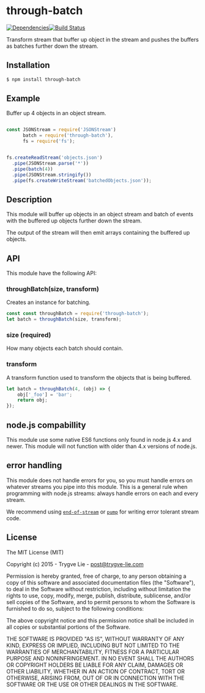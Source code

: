 # through-batch

[![Dependencies](https://img.shields.io/david/trygve-lie/through-batch.svg?style=flat-square)](https://david-dm.org/trygve-lie/through-batch)[![Build Status](http://img.shields.io/travis/trygve-lie/through-batch/master.svg?style=flat-square)](https://travis-ci.org/trygve-lie/through-batch)


Transform stream that buffer up object in the stream and pushes the buffers as 
batches further down the stream.



## Installation

```bash
$ npm install through-batch
```



## Example

Buffer up 4 objects in an object stream.

```js

const JSONStream = require('JSONStream')
      batch = require('through-batch'),
      fs = require('fs');


fs.createReadStream('objects.json')
  .pipe(JSONStream.parse('*'))
  .pipe(batch(4))
  .pipe(JSONStream.stringify())
  .pipe(fs.createWriteStream('batchedObjects.json'));
```



## Description

This module will buffer up objects in an object stream and batch of events with
the buffered up objects further down the stream.

The output of the stream will then emit arrays containing the buffered up
objects.



## API

This module have the following API:

### throughBatch(size, transform)

Creates an instance for batching.

```js
const const throughBatch = require('through-batch');
let batch = throughBatch(size, transform);
```


### size (required)

How many objects each batch should contain.


### transform

A transform function used to transform the objects that is being buffered.

```js
let batch = throughBatch(4, (obj) => {
    obj['_foo'] = 'bar';
    return obj;
});
```



## node.js compabillity

This module use some native ES6 functions only found in node.js 4.x and newer. 
This module will not function with older than 4.x versions of node.js.



## error handling

This module does not handle errors for you, so you must handle errors on 
whatever streams you pipe into this module. This is a general rule when 
programming with node.js streams: always handle errors on each and every stream. 

We recommend using [`end-of-stream`](https://npmjs.org/end-of-stream) or [`pump`](https://npmjs.org/pump) 
for writing error tolerant stream code.



## License 

The MIT License (MIT)

Copyright (c) 2015 - Trygve Lie - post@trygve-lie.com

Permission is hereby granted, free of charge, to any person obtaining a copy
of this software and associated documentation files (the "Software"), to deal
in the Software without restriction, including without limitation the rights
to use, copy, modify, merge, publish, distribute, sublicense, and/or sell
copies of the Software, and to permit persons to whom the Software is
furnished to do so, subject to the following conditions:

The above copyright notice and this permission notice shall be included in
all copies or substantial portions of the Software.

THE SOFTWARE IS PROVIDED "AS IS", WITHOUT WARRANTY OF ANY KIND, EXPRESS OR
IMPLIED, INCLUDING BUT NOT LIMITED TO THE WARRANTIES OF MERCHANTABILITY,
FITNESS FOR A PARTICULAR PURPOSE AND NONINFRINGEMENT. IN NO EVENT SHALL THE
AUTHORS OR COPYRIGHT HOLDERS BE LIABLE FOR ANY CLAIM, DAMAGES OR OTHER
LIABILITY, WHETHER IN AN ACTION OF CONTRACT, TORT OR OTHERWISE, ARISING FROM,
OUT OF OR IN CONNECTION WITH THE SOFTWARE OR THE USE OR OTHER DEALINGS IN
THE SOFTWARE.